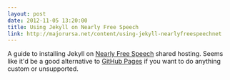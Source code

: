 ```yaml
---
layout: post
date: 2012-11-05 13:20:00
title: Using Jekyll on Nearly Free Speech
link: http://majorursa.net/content/using-jekyll-nearlyfreespeechnet
---
```


A guide to installing Jekyll on [Nearly Free Speech] shared hosting. Seems like it'd be a good alternative to [GitHub Pages] if you want to do anything custom or unsupported.


[Nearly Free Speech]: http://www.nearlyfreespeech.net/
[GitHub Pages]: http://pages.github.com/